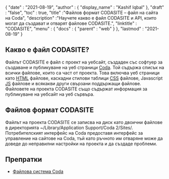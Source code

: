 {
  "date" : "2021-08-19",
  "author" : {
    "display_name" : "Kashif Iqbal"
},
  "draft" : "false",
  "toc" : true,
  "title" :"Файлов формат CODASITE – файл на сайта на Coda",
  "description" :"Научете какво е файл CODASITE и API, които могат да създават и отварят файлове CODASITE.",
  "linktitle" : "CODASITE",
  "menu" : {
    "docs" : {
      "parent" : "web"
}
},
  "lastmod" : "2021-08-19"
}

## Какво е файл CODASITE?

Файлът CODASITE е файл с проект на уебсайт, създаден със софтуер за създаване и публикуване на уеб страници [Coda](https://coda.io/). Той съдържа списък на всички файлове, които са част от проекта. Това включва уеб страници като [HTML](/bg/web/html/) файлове, каскадни стилови таблици [CSS](/bg/web/css/) файлове, Javascript [JS](/bg/web/js/) файлове и всякакви други свързани поддържащи файлове. Файловете на проекта CODASITE също съдържат информация за публикуване на уебсайт на уеб сървъра.

## Файлов формат CODASITE

Файлът на проекта CODASITE се записва на диск като двоични файлове в директорията ~/​Library/​Application Support/​Coda 2/​Sites/​. Потребителският интерфейс на Coda предоставя интерфейс за управление на сайтове на Coda, тъй като ръчното им отваряне може да доведе до неправилни настройки на проекта и да създаде проблеми.

## Препратки

* [Файлова система Coda](https://en.wikipedia.org/wiki/Coda_(file_system))

